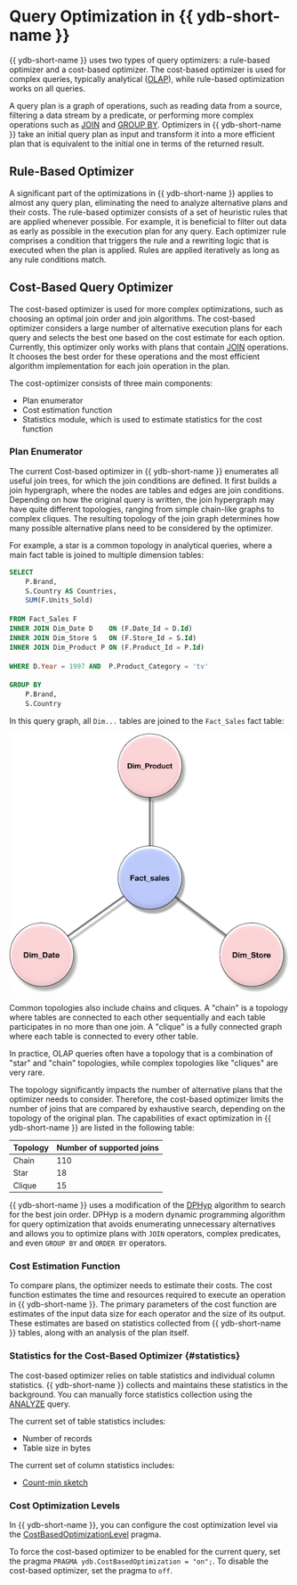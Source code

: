 # Query Optimization in {{ ydb-short-name }}

{{ ydb-short-name }} uses two types of query optimizers: a rule-based optimizer and a cost-based optimizer. The cost-based optimizer is used for complex queries, typically analytical ([OLAP](https://en.wikipedia.org/wiki/Online_analytical_processing)), while rule-based optimization works on all queries.

A query plan is a graph of operations, such as reading data from a source, filtering a data stream by a predicate, or performing more complex operations such as [JOIN](../yql/reference/syntax/select/join.md) and [GROUP BY](../yql/reference/syntax/select/group-by.md). Optimizers in {{ ydb-short-name }} take an initial query plan as input and transform it into a more efficient plan that is equivalent to the initial one in terms of the returned result.

## Rule-Based Optimizer

A significant part of the optimizations in {{ ydb-short-name }} applies to almost any query plan, eliminating the need to analyze alternative plans and their costs. The rule-based optimizer consists of a set of heuristic rules that are applied whenever possible. For example, it is beneficial to filter out data as early as possible in the execution plan for any query. Each optimizer rule comprises a condition that triggers the rule and a rewriting logic that is executed when the plan is applied. Rules are applied iteratively as long as any rule conditions match.

## Cost-Based Query Optimizer

The cost-based optimizer is used for more complex optimizations, such as choosing an optimal join order and join algorithms. The cost-based optimizer considers a large number of alternative execution plans for each query and selects the best one based on the cost estimate for each option. Currently, this optimizer only works with plans that contain [JOIN](../yql/reference/syntax/select/join.md) operations. It chooses the best order for these operations and the most efficient algorithm implementation for each join operation in the plan.

The cost-optimizer consists of three main components:

* Plan enumerator
* Cost estimation function
* Statistics module, which is used to estimate statistics for the cost function

### Plan Enumerator

The current Cost-based optimizer in {{ ydb-short-name }} enumerates all useful join trees, for which the join conditions are defined. It first builds a join hypergraph, where the nodes are tables and edges are join conditions. Depending on how the original query is written, the join hypergraph may have quite different topologies, ranging from simple chain-like graphs to complex cliques. The resulting topology of the join graph determines how many possible alternative plans need to be considered by the optimizer.

For example, a star is a common topology in analytical queries, where a main fact table is joined to multiple dimension tables:

```sql
SELECT
    P.Brand,
    S.Country AS Countries,
    SUM(F.Units_Sold)

FROM Fact_Sales F
INNER JOIN Dim_Date D    ON (F.Date_Id = D.Id)
INNER JOIN Dim_Store S   ON (F.Store_Id = S.Id)
INNER JOIN Dim_Product P ON (F.Product_Id = P.Id)

WHERE D.Year = 1997 AND  P.Product_Category = 'tv'

GROUP BY
    P.Brand,
    S.Country
```

In this query graph, all `Dim...` tables are joined to the `Fact_Sales` fact table:

![Join graph](_assets/Star-Schema.png)

Common topologies also include chains and cliques. A "chain" is a topology where tables are connected to each other sequentially and each table participates in no more than one join. A "clique" is a fully connected graph where each table is connected to every other table.

In practice, OLAP queries often have a topology that is a combination of "star" and "chain" topologies, while complex topologies like "cliques" are very rare.

The topology significantly impacts the number of alternative plans that the optimizer needs to consider. Therefore, the cost-based optimizer limits the number of joins that are compared by exhaustive search, depending on the topology of the original plan. The capabilities of exact optimization in {{ ydb-short-name }} are listed in the following table:

| Topology | Number of supported joins |
| -------- | ------------------------- |
| Chain | 110 |
| Star | 18 |
| Clique | 15 |

{{ ydb-short-name }} uses a modification of the [DPHyp](https://www.researchgate.net/publication/47862092_Dynamic_Programming_Strikes_Back) algorithm to search for the best join order. DPHyp is a modern dynamic programming algorithm for query optimization that avoids enumerating unnecessary alternatives and allows you to optimize plans with `JOIN` operators, complex predicates, and even `GROUP BY` and `ORDER BY` operators.

### Cost Estimation Function

To compare plans, the optimizer needs to estimate their costs. The cost function estimates the time and resources required to execute an operation in {{ ydb-short-name }}. The primary parameters of the cost function are estimates of the input data size for each operator and the size of its output. These estimates are based on statistics collected from {{ ydb-short-name }} tables, along with an analysis of the plan itself.

### Statistics for the Cost-Based Optimizer {#statistics}

The cost-based optimizer relies on table statistics and individual column statistics. {{ ydb-short-name }} collects and maintains these statistics in the background. You can manually force statistics collection using the [ANALYZE](../yql/reference/syntax/analyze.md) query.

The current set of table statistics includes:

* Number of records
* Table size in bytes

The current set of column statistics includes:

* [Count-min sketch](https://en.wikipedia.org/wiki/Count%E2%80%93min_sketch)

### Cost Optimization Levels

In {{ ydb-short-name }}, you can configure the cost optimization level via the [CostBasedOptimizationLevel](../yql/reference/syntax/pragma.md#costbasedoptimizationlevel) pragma.

To force the cost-based optimizer to be enabled for the current query, set the pragma `PRAGMA ydb.CostBasedOptimization = "on";`. To disable the cost-based optimizer, set the pragma to `off`.